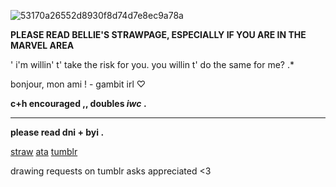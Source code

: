 ![53170a26552d8930f8d74d7e8ec9a78a](https://github.com/user-attachments/assets/ca3b45f7-22ec-40a6-85bd-4917e703f6df)

**PLEASE READ BELLIE'S STRAWPAGE, ESPECIALLY IF YOU ARE IN THE MARVEL AREA**

' i'm willin' t' take the risk for you. you willin t' do the same for me?  .*

bonjour, mon ami !  - gambit irl ♡ 

**c+h encouraged ,, doubles _iwc_ .**

---
**please read dni + byi .**

[straw](https://shootforthrill.straw.page/)     [ata](https://shootforthrill.atabook.org/)     [tumblr](https://www.tumblr.com/shootforthrill) 

drawing requests on tumblr asks appreciated <3
